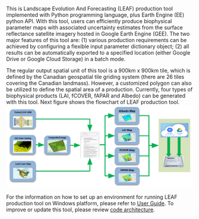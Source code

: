 This is Landscape Evolution And Forecasting (LEAF) production tool implemented with Python programming language, plus Earth Engine (EE) python API. With this tool, users can efficiently produce biophysical parameter maps with associated uncertainty estimates from the surface reflectance satellite imagery hosted in Google Earth Engine (GEE). The two major features of this tool are: (1) various production requirements can be achieved by configuring a flexible input parameter dictionary object; (2) all results can be automatically exported to a specified location (either Google Drive or Google Cloud Storage) in a batch mode. 

The regular output spatial unit of this tool is a 900km x 900km tile, which is defined by the Canadian geospatial tile griding system (there are 26 tiles covering the Canadian landmass). However, a customized polygon can also be utilized to define the spatial area of a production. Currently, four types of biophysical products (LAI, fCOVER, fAPAR and Albedo) can be generated with this tool. Next figure shows the flowchart of LEAF production tool.
![](/wiki_images/flowchart.png)

For the information on how to set up an environment for running LEAF production tool on Windows platform, please refer to [User Guide](/docs/user_manual.md). To improve or update this tool, please review [code architecture](/docs/code_architecture.md).  
